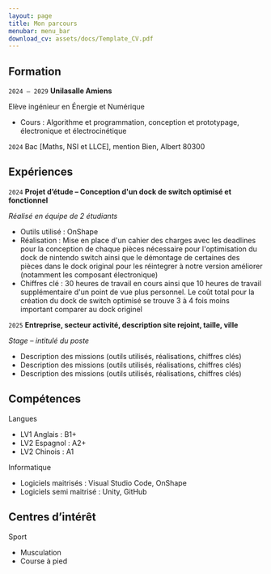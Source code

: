 ```yaml
---
layout: page
title: Mon parcours
menubar: menu_bar
download_cv: assets/docs/Template_CV.pdf
---
```


## Formation 

`2024 – 2029`
**Unilasalle Amiens**

Elève ingénieur en Énergie et Numérique
* Cours : Algorithme et programmation, conception et prototypage, électronique et électrocinétique


`2024`
Bac [Maths, NSI et LLCE], mention Bien, Albert 80300

## Expériences

`2024` **Projet d’étude – Conception d'un dock de switch optimisé et fonctionnel**

_Réalisé en équipe de 2 étudiants_
* Outils utilisé : OnShape
* Réalisation : Mise en place d'un cahier des charges avec les deadlines pour la conception de chaque pièces nécessaire pour l'optimisation du dock de nintendo switch ainsi que le démontage de certaines des pièces dans le dock original pour les réintegrer à notre version améliorer (notamment les composant électronique)
* Chiffres clé : 30 heures de travail en cours ainsi que 10 heures de travail supplémentaire d'un point de vue plus personnel. Le coût total pour la création du dock de switch optimisé se trouve 3 à 4 fois moins important comparer au dock originel


`2025` **Entreprise, secteur activité, description site rejoint, taille, ville**

_Stage – intitulé du poste_
* Description des missions (outils utilisés, réalisations, chiffres clés)
* Description des missions (outils utilisés, réalisations, chiffres clés)
* Description des missions (outils utilisés, réalisations, chiffres clés)


## Compétences

Langues
* LV1 Anglais : B1+
* LV2 Espagnol : A2+
* LV2 Chinois : A1

Informatique
* Logiciels maitrisés : Visual Studio Code, OnShape
* Logiciels semi maitrisé : Unity, GitHub


## Centres d’intérêt

Sport
* Musculation
* Course à pied
